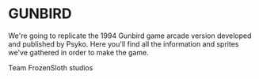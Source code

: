 # GUNBIRD
We're going to replicate the 1994 Gunbird game arcade version developed and published by Psyko. Here you'll find all the information and sprites we've gathered in order to make the game.

Team FrozenSloth studios
